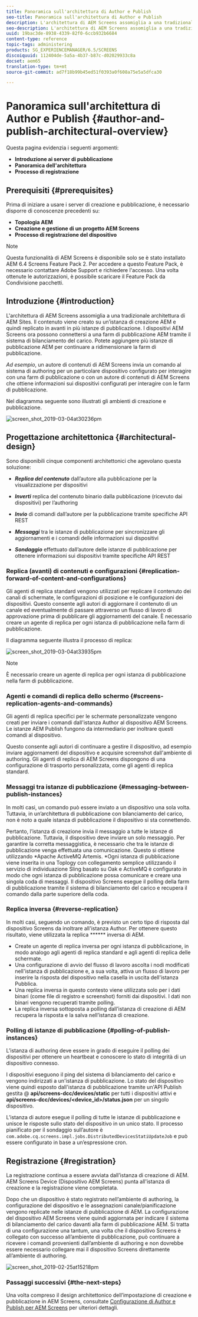 ```yaml
---
title: Panoramica sull'architettura di Author e Publish
seo-title: Panoramica sull'architettura di Author e Publish
description: L'architettura di AEM Screens assomiglia a una tradizionale architettura di AEM Sites. Il contenuto viene creato su un’istanza di creazione AEM e quindi replicato in avanti in più istanze di pubblicazione. Per ulteriori informazioni su come creare e pubblicare una panoramica dell’architettura, consultate questa pagina.
seo-description: L'architettura di AEM Screens assomiglia a una tradizionale architettura di AEM Sites. Il contenuto viene creato su un’istanza di creazione AEM e quindi replicato in avanti in più istanze di pubblicazione. Per ulteriori informazioni su come creare e pubblicare una panoramica dell’architettura, consultate questa pagina.
uuid: 19bac3de-8938-4339-82f0-6ccb932b6684
content-type: reference
topic-tags: administering
products: SG_EXPERIENCEMANAGER/6.5/SCREENS
discoiquuid: 112404de-5a5a-4b37-b87c-d02029933c8a
docset: aem65
translation-type: tm+mt
source-git-commit: ad7f18b99b45ed51f0393a0f608a75e5a5dfca30

---
```



# Panoramica sull'architettura di Author e Publish {#author-and-publish-architectural-overview}

Questa pagina evidenzia i seguenti argomenti:

* **Introduzione ai server di pubblicazione**
* **Panoramica dell'architettura**
* **Processo di registrazione**

## Prerequisiti {#prerequisites}

Prima di iniziare a usare i server di creazione e pubblicazione, è necessario disporre di conoscenze precedenti su:

* **Topologia AEM**
* **Creazione e gestione di un progetto AEM Screens**
* **Processo di registrazione del dispositivo**

>[!NOTE]
>
>Questa funzionalità di AEM Screens è disponibile solo se è stato installato AEM 6.4 Screens Feature Pack 2. Per accedere a questo Feature Pack, è necessario contattare Adobe Support e richiedere l'accesso. Una volta ottenute le autorizzazioni, è possibile scaricare il Feature Pack da Condivisione pacchetti.

## Introduzione {#introduction}

L'architettura di AEM Screens assomiglia a una tradizionale architettura di AEM Sites. Il contenuto viene creato su un’istanza di creazione AEM e quindi replicato in avanti in più istanze di pubblicazione. I dispositivi AEM Screens ora possono connettersi a una farm di pubblicazione AEM tramite il sistema di bilanciamento del carico. Potete aggiungere più istanze di pubblicazione AEM per continuare a ridimensionare la farm di pubblicazione.

*Ad esempio*, un autore di contenuti di AEM Screens invia un comando al sistema di authoring per un particolare dispositivo configurato per interagire con una farm di pubblicazione o con un autore di contenuti di AEM Screens che ottiene informazioni sui dispositivi configurati per interagire con le farm di pubblicazione.

Nel diagramma seguente sono illustrati gli ambienti di creazione e pubblicazione.

![screen_shot_2019-03-04at30236pm](assets/screen_shot_2019-03-04at30236pm.png)

## Progettazione architettonica {#architectural-design}

Sono disponibili cinque componenti architettonici che agevolano questa soluzione:

* ***Replica del contenuto*** dall’autore alla pubblicazione per la visualizzazione per dispositivi

* ***Inverti*** replica del contenuto binario dalla pubblicazione (ricevuto dai dispositivi) per l’authoring
* ***Invio*** di comandi dall’autore per la pubblicazione tramite specifiche API REST
* ***Messaggi*** tra le istanze di pubblicazione per sincronizzare gli aggiornamenti e i comandi delle informazioni sui dispositivi
* ***Sondaggio*** effettuato dall’autore delle istanze di pubblicazione per ottenere informazioni sui dispositivi tramite specifiche API REST

### Replica (avanti) di contenuti e configurazioni {#replication-forward-of-content-and-configurations}

Gli agenti di replica standard vengono utilizzati per replicare il contenuto dei canali di schermate, le configurazioni di posizione e le configurazioni dei dispositivi. Questo consente agli autori di aggiornare il contenuto di un canale ed eventualmente di passare attraverso un flusso di lavoro di approvazione prima di pubblicare gli aggiornamenti del canale. È necessario creare un agente di replica per ogni istanza di pubblicazione nella farm di pubblicazione.

Il diagramma seguente illustra il processo di replica:

![screen_shot_2019-03-04at33935pm](assets/screen_shot_2019-03-04at33935pm.png)

>[!NOTE]
>
>È necessario creare un agente di replica per ogni istanza di pubblicazione nella farm di pubblicazione.

### Agenti e comandi di replica dello schermo {#screens-replication-agents-and-commands}

Gli agenti di replica specifici per le schermate personalizzate vengono creati per inviare i comandi dall'istanza Author al dispositivo AEM Screens. Le istanze AEM Publish fungono da intermediario per inoltrare questi comandi al dispositivo.

Questo consente agli autori di continuare a gestire il dispositivo, ad esempio inviare aggiornamenti del dispositivo e acquisire screenshot dall'ambiente di authoring. Gli agenti di replica di AEM Screens dispongono di una configurazione di trasporto personalizzata, come gli agenti di replica standard.

### Messaggi tra istanze di pubblicazione {#messaging-between-publish-instances}

In molti casi, un comando può essere inviato a un dispositivo una sola volta. Tuttavia, in un’architettura di pubblicazione con bilanciamento del carico, non è noto a quale istanza di pubblicazione il dispositivo si sta connettendo.

Pertanto, l’istanza di creazione invia il messaggio a tutte le istanze di pubblicazione. Tuttavia, il dispositivo deve inviare un solo messaggio. Per garantire la corretta messaggistica, è necessario che tra le istanze di pubblicazione venga effettuata una comunicazione. Questo si ottiene utilizzando *Apache ActiveMQ Artemis. *Ogni istanza di pubblicazione viene inserita in una Toplogy con collegamento semplice utilizzando il servizio di individuazione Sling basato su Oak e ActiveMQ è configurato in modo che ogni istanza di pubblicazione possa comunicare e creare una singola coda di messaggi. Il dispositivo Screens esegue il polling della farm di pubblicazione tramite il sistema di bilanciamento del carico e recupera il comando dalla parte superiore della coda.

### Replica inversa {#reverse-replication}

In molti casi, seguendo un comando, è previsto un certo tipo di risposta dal dispositivo Screens da inoltrare all'istanza Author. Per ottenere questo risultato, viene utilizzata la replica ****** inversa di AEM.

* Create un agente di replica inversa per ogni istanza di pubblicazione, in modo analogo agli agenti di replica standard e agli agenti di replica delle schermate.
* Una configurazione di avvio del flusso di lavoro ascolta i nodi modificati nell'istanza di pubblicazione e, a sua volta, attiva un flusso di lavoro per inserire la risposta del dispositivo nella casella in uscita dell'istanza Pubblica.
* Una replica inversa in questo contesto viene utilizzata solo per i dati binari (come file di registro e screenshot) forniti dai dispositivi. I dati non binari vengono recuperati tramite polling.
* La replica inversa sottoposta a polling dall’istanza di creazione di AEM recupera la risposta e la salva nell’istanza di creazione.

### Polling di istanze di pubblicazione {#polling-of-publish-instances}

L’istanza di authoring deve essere in grado di eseguire il polling dei dispositivi per ottenere un heartbeat e conoscere lo stato di integrità di un dispositivo connesso.

I dispositivi eseguono il ping del sistema di bilanciamento del carico e vengono indirizzati a un'istanza di pubblicazione. Lo stato del dispositivo viene quindi esposto dall'istanza di pubblicazione tramite un'API Publish gestita @ **api/screens-dcc/devices/static** per tutti i dispositivi attivi e **api/screens-dcc/devices/&lt;device_id&gt;/status.json** per un singolo dispositivo.

L’istanza di autore esegue il polling di tutte le istanze di pubblicazione e unisce le risposte sullo stato del dispositivo in un unico stato. Il processo pianificato per il sondaggio sull’autore è `com.adobe.cq.screens.impl.jobs.DistributedDevicesStatiUpdateJob` e può essere configurato in base a un’espressione cron.

## Registrazione {#registration}

La registrazione continua a essere avviata dall’istanza di creazione di AEM. AEM Screens Device (Dispositivo AEM Screens) punta all'istanza di creazione e la registrazione viene completata.

Dopo che un dispositivo è stato registrato nell’ambiente di authoring, la configurazione del dispositivo e le assegnazioni canale/pianificazione vengono replicate nelle istanze di pubblicazione di AEM. La configurazione del dispositivo AEM Screens viene quindi aggiornata per indicare il sistema di bilanciamento del carico davanti alla farm di pubblicazione AEM. Si tratta di una configurazione una tantum, una volta che il dispositivo Screens è collegato con successo all’ambiente di pubblicazione, può continuare a ricevere i comandi provenienti dall’ambiente di authoring e non dovrebbe essere necessario collegare mai il dispositivo Screens direttamente all’ambiente di authoring.

![screen_shot_2019-02-25at15218pm](assets/screen_shot_2019-02-25at15218pm.png)

### Passaggi successivi {#the-next-steps}

Una volta compreso il design architettonico dell’impostazione di creazione e pubblicazione in AEM Screens, consultate [Configurazione di Author e Publish per AEM Screens](author-and-publish.md) per ulteriori dettagli.
